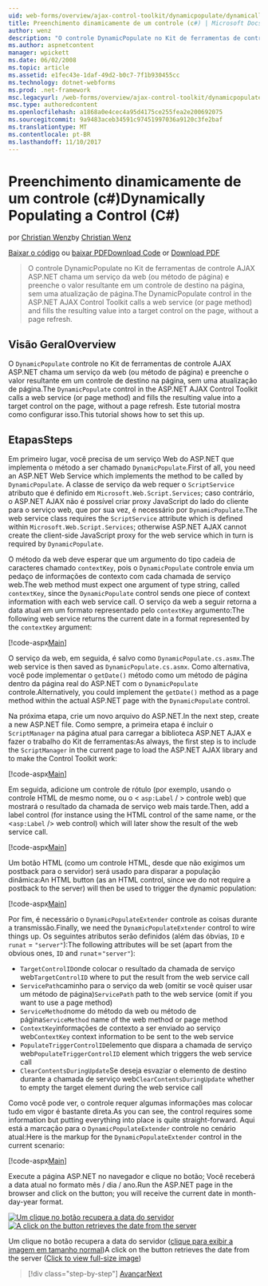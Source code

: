 ```yaml
---
uid: web-forms/overview/ajax-control-toolkit/dynamicpopulate/dynamically-populating-a-control-cs
title: Preenchimento dinamicamente de um controle (c#) | Microsoft Docs
author: wenz
description: "O controle DynamicPopulate no Kit de ferramentas de controle AJAX ASP.NET chama um serviço da web (ou método de página) e preenche o valor resultante em um controle de destino em t..."
ms.author: aspnetcontent
manager: wpickett
ms.date: 06/02/2008
ms.topic: article
ms.assetid: e1fec43e-1daf-49d2-b0c7-7f1b930455cc
ms.technology: dotnet-webforms
ms.prod: .net-framework
msc.legacyurl: /web-forms/overview/ajax-control-toolkit/dynamicpopulate/dynamically-populating-a-control-cs
msc.type: authoredcontent
ms.openlocfilehash: a1868a0e4cec4a95d4175ce255fea2e200692075
ms.sourcegitcommit: 9a9483aceb34591c97451997036a9120c3fe2baf
ms.translationtype: MT
ms.contentlocale: pt-BR
ms.lasthandoff: 11/10/2017
---
```

<a name="dynamically-populating-a-control-c"></a><span data-ttu-id="1991b-103">Preenchimento dinamicamente de um controle (c#)</span><span class="sxs-lookup"><span data-stu-id="1991b-103">Dynamically Populating a Control (C#)</span></span>
====================
<span data-ttu-id="1991b-104">por [Christian Wenz](https://github.com/wenz)</span><span class="sxs-lookup"><span data-stu-id="1991b-104">by [Christian Wenz](https://github.com/wenz)</span></span>

<span data-ttu-id="1991b-105">[Baixar o código](http://download.microsoft.com/download/d/8/f/d8f2f6f9-1b7c-46ad-9252-e1fc81bdea3e/dynamicpopulate0.cs.zip) ou [baixar PDF](http://download.microsoft.com/download/b/6/a/b6ae89ee-df69-4c87-9bfb-ad1eb2b23373/dynamicpopulate0CS.pdf)</span><span class="sxs-lookup"><span data-stu-id="1991b-105">[Download Code](http://download.microsoft.com/download/d/8/f/d8f2f6f9-1b7c-46ad-9252-e1fc81bdea3e/dynamicpopulate0.cs.zip) or [Download PDF](http://download.microsoft.com/download/b/6/a/b6ae89ee-df69-4c87-9bfb-ad1eb2b23373/dynamicpopulate0CS.pdf)</span></span>

> <span data-ttu-id="1991b-106">O controle DynamicPopulate no Kit de ferramentas de controle AJAX ASP.NET chama um serviço da web (ou método de página) e preenche o valor resultante em um controle de destino na página, sem uma atualização de página.</span><span class="sxs-lookup"><span data-stu-id="1991b-106">The DynamicPopulate control in the ASP.NET AJAX Control Toolkit calls a web service (or page method) and fills the resulting value into a target control on the page, without a page refresh.</span></span>


## <a name="overview"></a><span data-ttu-id="1991b-107">Visão Geral</span><span class="sxs-lookup"><span data-stu-id="1991b-107">Overview</span></span>

<span data-ttu-id="1991b-108">O `DynamicPopulate` controle no Kit de ferramentas de controle AJAX ASP.NET chama um serviço da web (ou método de página) e preenche o valor resultante em um controle de destino na página, sem uma atualização de página.</span><span class="sxs-lookup"><span data-stu-id="1991b-108">The `DynamicPopulate` control in the ASP.NET AJAX Control Toolkit calls a web service (or page method) and fills the resulting value into a target control on the page, without a page refresh.</span></span> <span data-ttu-id="1991b-109">Este tutorial mostra como configurar isso.</span><span class="sxs-lookup"><span data-stu-id="1991b-109">This tutorial shows how to set this up.</span></span>

## <a name="steps"></a><span data-ttu-id="1991b-110">Etapas</span><span class="sxs-lookup"><span data-stu-id="1991b-110">Steps</span></span>

<span data-ttu-id="1991b-111">Em primeiro lugar, você precisa de um serviço Web do ASP.NET que implementa o método a ser chamado `DynamicPopulate`.</span><span class="sxs-lookup"><span data-stu-id="1991b-111">First of all, you need an ASP.NET Web Service which implements the method to be called by `DynamicPopulate`.</span></span> <span data-ttu-id="1991b-112">A classe de serviço da web requer o `ScriptService` atributo que é definido em `Microsoft.Web.Script.Services`; caso contrário, o ASP.NET AJAX não é possível criar proxy JavaScript do lado do cliente para o serviço web, que por sua vez, é necessário por `DynamicPopulate`.</span><span class="sxs-lookup"><span data-stu-id="1991b-112">The web service class requires the `ScriptService` attribute which is defined within `Microsoft.Web.Script.Services`; otherwise ASP.NET AJAX cannot create the client-side JavaScript proxy for the web service which in turn is required by `DynamicPopulate`.</span></span>

<span data-ttu-id="1991b-113">O método da web deve esperar que um argumento do tipo cadeia de caracteres chamado `contextKey`, pois o `DynamicPopulate` controle envia um pedaço de informações de contexto com cada chamada de serviço web.</span><span class="sxs-lookup"><span data-stu-id="1991b-113">The web method must expect one argument of type string, called `contextKey`, since the `DynamicPopulate` control sends one piece of context information with each web service call.</span></span> <span data-ttu-id="1991b-114">O serviço da web a seguir retorna a data atual em um formato representado pelo `contextKey` argumento:</span><span class="sxs-lookup"><span data-stu-id="1991b-114">The following web service returns the current date in a format represented by the `contextKey` argument:</span></span>

[!code-aspx[Main](dynamically-populating-a-control-cs/samples/sample1.aspx)]

<span data-ttu-id="1991b-115">O serviço da web, em seguida, é salvo como `DynamicPopulate.cs.asmx`.</span><span class="sxs-lookup"><span data-stu-id="1991b-115">The web service is then saved as `DynamicPopulate.cs.asmx`.</span></span> <span data-ttu-id="1991b-116">Como alternativa, você pode implementar o `getDate()` método como um método de página dentro da página real do ASP.NET com o `DynamicPopulate` controle.</span><span class="sxs-lookup"><span data-stu-id="1991b-116">Alternatively, you could implement the `getDate()` method as a page method within the actual ASP.NET page with the `DynamicPopulate` control.</span></span>

<span data-ttu-id="1991b-117">Na próxima etapa, crie um novo arquivo do ASP.NET.</span><span class="sxs-lookup"><span data-stu-id="1991b-117">In the next step, create a new ASP.NET file.</span></span> <span data-ttu-id="1991b-118">Como sempre, a primeira etapa é incluir o `ScriptManager` na página atual para carregar a biblioteca ASP.NET AJAX e fazer o trabalho do Kit de ferramentas:</span><span class="sxs-lookup"><span data-stu-id="1991b-118">As always, the first step is to include the `ScriptManager` in the current page to load the ASP.NET AJAX library and to make the Control Toolkit work:</span></span>

[!code-aspx[Main](dynamically-populating-a-control-cs/samples/sample2.aspx)]

<span data-ttu-id="1991b-119">Em seguida, adicione um controle de rótulo (por exemplo, usando o controle HTML de mesmo nome, ou o &lt; `asp:Label`  / &gt; controle web) que mostrará o resultado da chamada de serviço web mais tarde.</span><span class="sxs-lookup"><span data-stu-id="1991b-119">Then, add a label control (for instance using the HTML control of the same name, or the &lt;`asp:Label` /&gt; web control) which will later show the result of the web service call.</span></span>

[!code-aspx[Main](dynamically-populating-a-control-cs/samples/sample3.aspx)]

<span data-ttu-id="1991b-120">Um botão HTML (como um controle HTML, desde que não exigimos um postback para o servidor) será usado para disparar a população dinâmica:</span><span class="sxs-lookup"><span data-stu-id="1991b-120">An HTML button (as an HTML control, since we do not require a postback to the server) will then be used to trigger the dynamic population:</span></span>

[!code-aspx[Main](dynamically-populating-a-control-cs/samples/sample4.aspx)]

<span data-ttu-id="1991b-121">Por fim, é necessário o `DynamicPopulateExtender` controle as coisas durante a transmissão.</span><span class="sxs-lookup"><span data-stu-id="1991b-121">Finally, we need the `DynamicPopulateExtender` control to wire things up.</span></span> <span data-ttu-id="1991b-122">Os seguintes atributos serão definidos (além das óbvias, `ID` e `runat` = `"server"`):</span><span class="sxs-lookup"><span data-stu-id="1991b-122">The following attributes will be set (apart from the obvious ones, `ID` and `runat`=`"server"`):</span></span>

- <span data-ttu-id="1991b-123">`TargetControlID`onde colocar o resultado da chamada de serviço web</span><span class="sxs-lookup"><span data-stu-id="1991b-123">`TargetControlID` where to put the result from the web service call</span></span>
- <span data-ttu-id="1991b-124">`ServicePath`caminho para o serviço da web (omitir se você quiser usar um método de página)</span><span class="sxs-lookup"><span data-stu-id="1991b-124">`ServicePath` path to the web service (omit if you want to use a page method)</span></span>
- <span data-ttu-id="1991b-125">`ServiceMethod`nome do método da web ou método de página</span><span class="sxs-lookup"><span data-stu-id="1991b-125">`ServiceMethod` name of the web method or page method</span></span>
- <span data-ttu-id="1991b-126">`ContextKey`informações de contexto a ser enviado ao serviço web</span><span class="sxs-lookup"><span data-stu-id="1991b-126">`ContextKey` context information to be sent to the web service</span></span>
- <span data-ttu-id="1991b-127">`PopulateTriggerControlID`elemento que dispara a chamada de serviço web</span><span class="sxs-lookup"><span data-stu-id="1991b-127">`PopulateTriggerControlID` element which triggers the web service call</span></span>
- <span data-ttu-id="1991b-128">`ClearContentsDuringUpdate`Se deseja esvaziar o elemento de destino durante a chamada de serviço web</span><span class="sxs-lookup"><span data-stu-id="1991b-128">`ClearContentsDuringUpdate` whether to empty the target element during the web service call</span></span>

<span data-ttu-id="1991b-129">Como você pode ver, o controle requer algumas informações mas colocar tudo em vigor é bastante direta.</span><span class="sxs-lookup"><span data-stu-id="1991b-129">As you can see, the control requires some information but putting everything into place is quite straight-forward.</span></span> <span data-ttu-id="1991b-130">Aqui está a marcação para o `DynamicPopulateExtender` controle no cenário atual:</span><span class="sxs-lookup"><span data-stu-id="1991b-130">Here is the markup for the `DynamicPopulateExtender` control in the current scenario:</span></span>

[!code-aspx[Main](dynamically-populating-a-control-cs/samples/sample5.aspx)]

<span data-ttu-id="1991b-131">Execute a página ASP.NET no navegador e clique no botão; Você receberá a data atual no formato mês / dia / ano.</span><span class="sxs-lookup"><span data-stu-id="1991b-131">Run the ASP.NET page in the browser and click on the button; you will receive the current date in month-day-year format.</span></span>


<span data-ttu-id="1991b-132">[![Um clique no botão recupera a data do servidor](dynamically-populating-a-control-cs/_static/image2.png)](dynamically-populating-a-control-cs/_static/image1.png)</span><span class="sxs-lookup"><span data-stu-id="1991b-132">[![A click on the button retrieves the date from the server](dynamically-populating-a-control-cs/_static/image2.png)](dynamically-populating-a-control-cs/_static/image1.png)</span></span>

<span data-ttu-id="1991b-133">Um clique no botão recupera a data do servidor ([clique para exibir a imagem em tamanho normal](dynamically-populating-a-control-cs/_static/image3.png))</span><span class="sxs-lookup"><span data-stu-id="1991b-133">A click on the button retrieves the date from the server ([Click to view full-size image](dynamically-populating-a-control-cs/_static/image3.png))</span></span>

>[!div class="step-by-step"]
[<span data-ttu-id="1991b-134">Avançar</span><span class="sxs-lookup"><span data-stu-id="1991b-134">Next</span></span>](dynamically-populating-a-control-using-javascript-code-cs.md)
